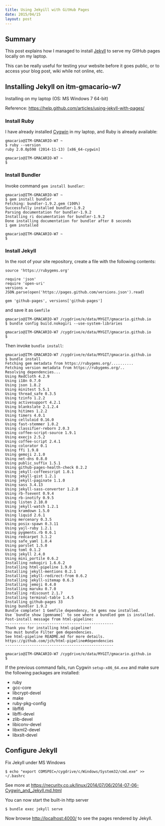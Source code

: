 ```yaml
---
title: Using Jekyill with GitHub Pages
date: 2015/04/15
layout: post
---
```


## Summary

<!-- 2015-04-12 11:35 CEST -->

This post explains how I managed to install [Jekyll](http://jekyllrb.com/) to serve my GitHub pages locally on my laptop.

This can be really useful for testing your website before it goes public, or to access your blog post, wiki while not online, etc.

## Installing Jekyll on itm-gmacario-w7

Installing on my laptop (OS: MS Windows 7 64-bit)

Reference: <https://help.github.com/articles/using-jekyll-with-pages/>

### Install Ruby

I have already installed [Cygwin](https://www.cygwin.com/) in my laptop, and Ruby is already available:

```
gmacario@ITM-GMACARIO-W7 ~
$ ruby --version
ruby 2.0.0p598 (2014-11-13) [x86_64-cygwin]

gmacario@ITM-GMACARIO-W7 ~
$
```

### Install Bundler

Invoke command `gem install bundler`:

```
gmacario@ITM-GMACARIO-W7 ~
$ gem install bundler
Fetching: bundler-1.9.2.gem (100%)
Successfully installed bundler-1.9.2
Parsing documentation for bundler-1.9.2
Installing ri documentation for bundler-1.9.2
Done installing documentation for bundler after 8 seconds
1 gem installed

gmacario@ITM-GMACARIO-W7 ~
$
```

### Install Jekyll

In the root of your site repository, create a file with the following contents:

```
source 'https://rubygems.org'

require 'json'
require 'open-uri'
versions = JSON.parse(open('https://pages.github.com/versions.json').read)

gem 'github-pages', versions['github-pages']
```
and save it as `Gemfile`

```
gmacario@ITM-GMACARIO-W7 /cygdrive/e/data/MYGIT/gmacario.github.io
$ bundle config build.nokogiri --use-system-libraries

gmacario@ITM-GMACARIO-W7 /cygdrive/e/data/MYGIT/gmacario.github.io
$
```

Then invoke `bundle install`:

```
gmacario@ITM-GMACARIO-W7 /cygdrive/e/data/MYGIT/gmacario.github.io
$ bundle install
Fetching gem metadata from https://rubygems.org/..........
Fetching version metadata from https://rubygems.org/..
Resolving dependencies...
Using RedCloth 4.2.9
Using i18n 0.7.0
Using json 1.8.2
Using minitest 5.5.1
Using thread_safe 0.3.5
Using tzinfo 1.2.2
Using activesupport 4.2.1
Using blankslate 2.1.2.4
Using hitimes 1.2.2
Using timers 4.0.1
Using celluloid 0.16.0
Using fast-stemmer 1.0.2
Using classifier-reborn 2.0.3
Using coffee-script-source 1.9.1
Using execjs 2.5.2
Using coffee-script 2.4.1
Using colorator 0.1
Using ffi 1.9.8
Using gemoji 2.1.0
Using net-dns 0.8.0
Using public_suffix 1.5.1
Using github-pages-health-check 0.2.2
Using jekyll-coffeescript 1.0.1
Using jekyll-gist 1.2.1
Using jekyll-paginate 1.1.0
Using sass 3.4.13
Using jekyll-sass-converter 1.2.0
Using rb-fsevent 0.9.4
Using rb-inotify 0.9.5
Using listen 2.10.0
Using jekyll-watch 1.2.1
Using kramdown 1.5.0
Using liquid 2.6.1
Using mercenary 0.3.5
Using posix-spawn 0.3.11
Using yajl-ruby 1.2.1
Using pygments.rb 0.6.1
Using redcarpet 3.1.2
Using safe_yaml 1.0.4
Using parslet 1.5.0
Using toml 0.1.2
Using jekyll 2.4.0
Using mini_portile 0.6.2
Installing nokogiri 1.6.6.2
Installing html-pipeline 1.9.0
Installing jekyll-mentions 0.2.1
Installing jekyll-redirect-from 0.6.2
Installing jekyll-sitemap 0.6.3
Installing jemoji 0.4.0
Installing maruku 0.7.0
Installing rdiscount 2.1.7
Installing terminal-table 1.4.5
Installing github-pages 33
Using bundler 1.9.2
Bundle complete! 1 Gemfile dependency, 54 gems now installed.
Use `bundle show [gemname]` to see where a bundled gem is installed.
Post-install message from html-pipeline:
-------------------------------------------------
Thank you for installing html-pipeline!
You must bundle Filter gem dependencies.
See html-pipeline README.md for more details.
https://github.com/jch/html-pipeline#dependencies
-------------------------------------------------

gmacario@ITM-GMACARIO-W7 /cygdrive/e/data/MYGIT/gmacario.github.io
$
```

If the previous command fails, run Cygwin `setup-x86_64.exe` and make sure the following packages are installed:

* ruby
* gcc-core
* libcrypt-devel
* make
* ruby-pkg-config
* libffi6
* libffi-devel
* zlib-devel
* libiconv-devel
* libxml2-devel
* libxslt-devel

## Configure Jekyll

Fix Jekyll under MS Windows

    $ echo "export COMSPEC=/cygdrive/c/Windows/System32/cmd.exe" >> ~/.bashrc

See more at <https://necurity.co.uk/linux/2014/07/06/2014-07-06-Cygwin_and_Jekyll.md.html>

You can now start the built-in http server

    $ bundle exec jekyll serve

Now browse <http://localhost:4000/> to see the pages rendered by Jekyll.

<!-- EOF -->

